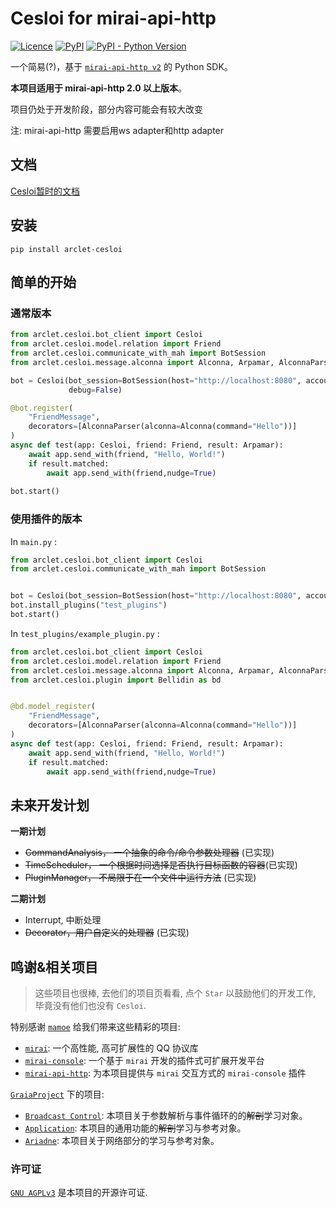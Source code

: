# Cesloi for mirai-api-http
[![Licence](https://img.shields.io/github/license/RF-Tar-Railt/Cesloi)](https://github.com/RF-Tar-Railt/Cesloi/blob/master/LICENSE)
[![PyPI](https://img.shields.io/pypi/v/cesloi)](https://pypi.org/project/cesloi)
[![PyPI - Python Version](https://img.shields.io/pypi/pyversions/cesloi)](https://www.python.org/)

一个简易(?)，基于 [`mirai-api-http v2`](https://github.com/project-mirai/mirai-api-http) 的 Python SDK。

**本项目适用于 mirai-api-http 2.0 以上版本**。

项目仍处于开发阶段，部分内容可能会有较大改变

注: mirai-api-http 需要启用ws adapter和http adapter

## 文档

[Cesloi暂时的文档](https://github.com/RF-Tar-Railt/Cesloi/wiki)

## 安装
`pip install arclet-cesloi`

## 简单的开始
### 通常版本
```python
from arclet.cesloi.bot_client import Cesloi
from arclet.cesloi.model.relation import Friend
from arclet.cesloi.communicate_with_mah import BotSession
from arclet.cesloi.message.alconna import Alconna, Arpamar, AlconnaParser

bot = Cesloi(bot_session=BotSession(host="http://localhost:8080", account=1234567890, verify_key="INITKEYWylsVdbr"),
             debug=False)

@bot.register(
    "FriendMessage",
    decorators=[AlconnaParser(alconna=Alconna(command="Hello"))]
)
async def test(app: Cesloi, friend: Friend, result: Arpamar):
    await app.send_with(friend, "Hello, World!")
    if result.matched:
        await app.send_with(friend,nudge=True)
    
bot.start()
```
### 使用插件的版本
In `main.py` :
```python
from arclet.cesloi.bot_client import Cesloi
from arclet.cesloi.communicate_with_mah import BotSession


bot = Cesloi(bot_session=BotSession(host="http://localhost:8080", account=1234567890, verify_key="INITKEYWylsVdbr"), debug=False)
bot.install_plugins("test_plugins")
bot.start()

```
In `test_plugins/example_plugin.py` :
```python
from arclet.cesloi.bot_client import Cesloi
from arclet.cesloi.model.relation import Friend
from arclet.cesloi.message.alconna import Alconna, Arpamar, AlconnaParser
from arclet.cesloi.plugin import Bellidin as bd


@bd.model_register(
    "FriendMessage",
    decorators=[AlconnaParser(alconna=Alconna(command="Hello"))]
)
async def test(app: Cesloi, friend: Friend, result: Arpamar):
    await app.send_with(friend, "Hello, World!")
    if result.matched:
        await app.send_with(friend,nudge=True)
```

## 未来开发计划
**一期计划**
 - ~~CommandAnalysis， 一个抽象的命令/命令参数处理器~~ (已实现)
 - ~~TimeScheduler， 一个根据时间选择是否执行目标函数的容器~~(已实现)
 - ~~PluginManager， 不局限于在一个文件中运行方法~~ (已实现)

**二期计划**
 - Interrupt, 中断处理
 - ~~Decorator，用户自定义的处理器~~ (已实现)

## 鸣谢&相关项目
> 这些项目也很棒, 去他们的项目页看看, 点个 `Star` 以鼓励他们的开发工作, 毕竟没有他们也没有 `Cesloi`.
> 
特别感谢 [`mamoe`](https://github.com/mamoe) 给我们带来这些精彩的项目:
 - [`mirai`](https://github.com/mamoe/mirai): 一个高性能, 高可扩展性的 QQ 协议库
 - [`mirai-console`](https://github.com/mamoe/mirai-console): 一个基于 `mirai` 开发的插件式可扩展开发平台
 - [`mirai-api-http`](https://github.com/project-mirai/mirai-api-http): 为本项目提供与 `mirai` 交互方式的 `mirai-console` 插件

[`GraiaProject`](https://github.com/GraiaProject) 下的项目:
 - [`Broadcast Control`](https://github.com/GraiaProject/BroadcastControl): 本项目关于参数解析与事件循环的的~~解剖~~学习对象。
 - [`Application`](https://github.com/GraiaProject/Application/): 本项目的通用功能的~~解剖~~学习与参考对象。
 - [`Ariadne`](https://github.com/GraiaProject/Ariadne/): 本项目关于网络部分的学习与参考对象。 


### 许可证

[`GNU AGPLv3`](https://choosealicense.com/licenses/agpl-3.0/) 是本项目的开源许可证.
